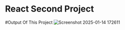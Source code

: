 # React Second Project

#Output Of This Project
![Screenshot 2025-01-14 172611](https://github.com/user-attachments/assets/e899cfc3-2930-42d7-9be7-5557fa1124f4)
